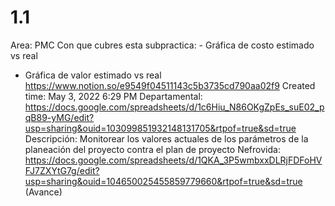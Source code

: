 # 1.1

Area: PMC
Con que cubres esta subpractica: - Gráfica de costo estimado vs real
- Gráfica de valor estimado vs real
https://www.notion.so/e9549f04511143c5b3735cd790aa02f9 
Created time: May 3, 2022 6:29 PM
Departamental: https://docs.google.com/spreadsheets/d/1c6Hiu_N86OKgZpEs_suE02_pqB89-yMG/edit?usp=sharing&ouid=103099851932148131705&rtpof=true&sd=true
Descripción: Monitorear los valores actuales de los parámetros de la planeación del proyecto contra el plan de proyecto
Nefrovida: https://docs.google.com/spreadsheets/d/1QKA_3P5wmbxxDLRjFDFoHVFJ7ZXYtG7g/edit?usp=sharing&ouid=104650025455859779660&rtpof=true&sd=true (Avance)